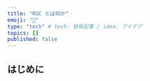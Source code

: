 ```yaml
---
title: "RSC とは何か"
emoji: "💬"
type: "tech" # tech: 技術記事 / idea: アイデア
topics: []
published: false
---
```

## はじめに
